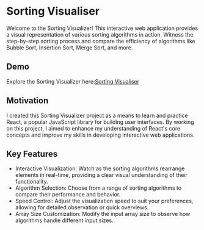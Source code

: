 # Sorting Visualiser

Welcome to the Sorting Visualizer! This interactive web application provides a visual representation of various sorting algorithms in action. Witness the step-by-step sorting process and compare the efficiency of algorithms like Bubble Sort, Insertion Sort, Merge Sort, and more.


## Demo

Explore the Sorting Visualizer here:[Sorting Visualiser](https://arvind20286.github.io/sorting-visualizer/)

## Motivation
I created this Sorting Visualizer project as a means to learn and practice React, a popular JavaScript library for building user interfaces. By working on this project, I aimed to enhance my understanding of React's core concepts and improve my skills in developing interactive web applications.

## Key Features
* Interactive Visualization: Watch as the sorting algorithms rearrange elements in real-time, providing a clear visual understanding of their functionality.
* Algorithm Selection: Choose from a range of sorting algorithms to compare their performance and behavior.
* Speed Control: Adjust the visualization speed to suit your preferences, allowing for detailed observation or quick overviews.
* Array Size Customization: Modify the input array size to observe how algorithms handle different input sizes.
